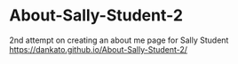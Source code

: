# About-Sally-Student-2
2nd attempt on creating an about me page for Sally Student
https://dankato.github.io/About-Sally-Student-2/
